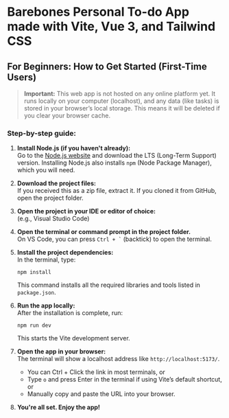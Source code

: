 # Barebones Personal To-do App made with Vite, Vue 3, and Tailwind CSS 

## For Beginners: How to Get Started (First-Time Users)

> **Important:** This web app is not hosted on any online platform yet. It runs locally on your computer (localhost), and any data (like tasks) is stored in your browser’s local storage. This means it will be deleted if you clear your browser cache.

### Step-by-step guide:

1. **Install Node.js (if you haven't already):**  
   Go to the [Node.js website](https://nodejs.org/) and download the LTS (Long-Term Support) version. Installing Node.js also installs `npm` (Node Package Manager), which you will need.

2. **Download the project files:**  
   If you received this as a zip file, extract it. If you cloned it from GitHub, open the project folder.

3. **Open the project in your IDE or editor of choice:**  
   (e.g., Visual Studio Code)

4. **Open the terminal or command prompt in the project folder.**  
   On VS Code, you can press `` Ctrl + ` `` (backtick) to open the terminal.

5. **Install the project dependencies:**  
   In the terminal, type:
   ```
   npm install
   ```
   This command installs all the required libraries and tools listed in `package.json`.

6. **Run the app locally:**  
   After the installation is complete, run:
   ```
   npm run dev
   ```
   This starts the Vite development server.

7. **Open the app in your browser:**  
   The terminal will show a localhost address like `http://localhost:5173/`.  
   - You can Ctrl + Click the link in most terminals, or  
   - Type `o` and press Enter in the terminal if using Vite’s default shortcut, or  
   - Manually copy and paste the URL into your browser.

8. **You're all set. Enjoy the app!**

